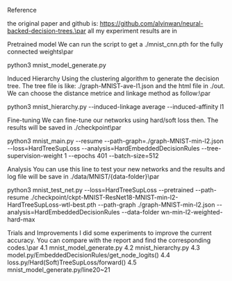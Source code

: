 Reference

the original paper and github is: https://github.com/alvinwan/neural-backed-decision-trees.\par
all my experiment results are in 

Pretrained model
We can run the script to get a ./mnist_cnn.pth for the fully connected weights\par

python3 mnist_model_generate.py

Induced Hierarchy
Using the clustering algorithm to generate the decision tree. The tree file is like: ./graph-MNIST-ave-l1.json and the html file in ./out. We can choose the distance metrice and linkage method as follow:\par

python3 mnist_hierarchy.py --induced-linkage average --induced-affinity l1

Fine-tuning
We can fine-tune our networks using hard/soft loss then. The results will be saved in ./checkpoint\par

python3 mnist_main.py --resume --path-graph=./graph-MNIST-min-l2.json --loss=HardTreeSupLoss --analysis=HardEmbeddedDecisionRules --tree-supervision-weight 1 --epochs 401 --batch-size=512

Analysis
You can use this line to test your new networks and the results and log file will be save in ./data/MNIST/{data-folder}\par

python3 mnist_test_net.py --loss=HardTreeSupLoss --pretrained --path-resume ./checkpoint/ckpt-MNIST-ResNet18-MNIST-min-l2-HardTreeSupLoss-wtl-best.pth --path-graph ./graph-MNIST-min-l2.json --analysis=HardEmbeddedDecisionRules --data-folder wn-min-l2-weighted-hard-max

Trials and Improvements
I did some experiments to improve the current accuracy. You can compare with the report and find the corresponding codes.\par
4.1 mnist_model_generate.py
4.2 mnist_hierarchy.py
4.3 model.py/EmbeddedDecisionRules/get_node_logits()
4.4 loss.py/Hard(Soft)TreeSupLoss/forward()
4.5 mnist_model_generate.py/line20~21

